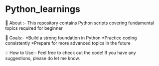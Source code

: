 # Python_learnings

📌 About :-
This repository contains Python scripts covering fundamental topics required for beginner

🎯 Goals:-
*Build a strong foundation in Python
*Practice coding consistently
*Prepare for more advanced topics in the future

💡 How to Use:-
Feel free to check out the code! If you have any suggestions, please do let me know.
